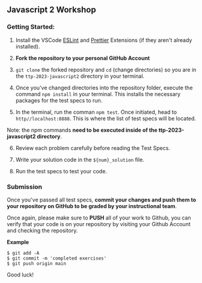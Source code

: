 ## Javascript 2 Workshop

### Getting Started:

1. Install the VSCode [ESLint](https://marketplace.visualstudio.com/items?itemName=dbaeumer.vscode-eslint) and [Prettier](https://marketplace.visualstudio.com/items?itemName=esbenp.prettier-vscode) Extensions (if they aren't already installed).

2. **Fork the repository to your personal GitHub Account**

3. `git clone` the forked repository and `cd` (change directories) so you are in the `ttp-2023-javascript2` directory in your terminal.

4. Once you've changed directories into the repository folder, execute the command `npm install` in your terminal. This installs the necessary packages for the test specs to run.

5. In the terminal, run the comman `npm test`. Once initiated, head to `http//localhost:8888`. This is where the list of test specs will be located.

Note: the npm commands **need to be executed inside of the ttp-2023-javascript2 directory**.

6. Review each problem carefully before reading the Test Specs.

7. Write your solution code in the `${num}_solution` file.

8. Run the test specs to test your code.

### Submission

Once you've passed all test specs, **commit your changes and push them to your repository on GitHub to be graded by your instructional team**.

Once again, please make sure to **PUSH** all of your work to Github, you can verify that your code is on your repository by visiting your Github Account and checking the repository.

**Example**

```
$ git add -A
$ git commit -m 'completed exercises'
$ git push origin main
```

Good luck!
